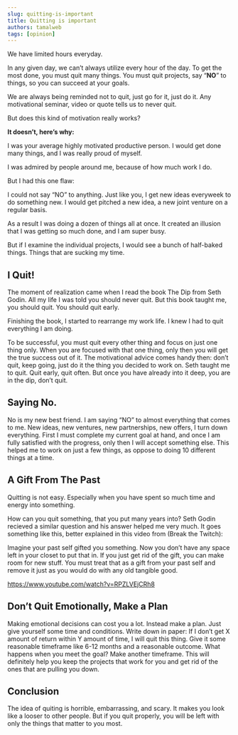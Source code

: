 ```yaml
---
slug: quitting-is-important
title: Quitting is important
authors: tamalweb
tags: [opinion]
---
```


We have limited hours everyday.

In any given day, we can’t always utilize every hour of the day. To get the most done, you must quit many things. You must quit projects, say “**NO**” to things, so you can succeed at your goals.

We are always being reminded not to quit, just go for it, just do it. Any motivational seminar, video or quote tells us to never quit.

But does this kind of motivation really works?

**It doesn’t, here’s why:**

<!-- truncate -->

I was your average highly motivated productive person. I would get done many things, and I was really proud of myself.

I was admired by people around me, because of how much work I do.

But I had this one flaw:

I could not say “NO” to anything. Just like you, I get new ideas everyweek to do something new. I would get pitched a new idea, a new joint venture on a regular basis.

As a result I was doing a dozen of things all at once.
It created an illusion that I was getting so much done, and I am super busy.

But if I examine the individual projects, I would see a bunch of half-baked things.
Things that are sucking my time.

## I Quit!

The moment of realization came when I read the book The Dip from Seth Godin. All my life I was told you should never quit. But this book taught me, you should quit. You should quit early.

Finishing the book, I started to rearrange my work life. I knew I had to quit everything I am doing.

To be successful, you must quit every other thing and focus on just one thing only. When you are focused with that one thing, only then you will get the true success out of it.
The motivational advice comes handy then: don’t quit, keep going, just do it the thing you decided to work on.
Seth taught me to quit. Quit early, quit often. But once you have already into it deep, you are in the dip, don’t quit.

## Saying No.

No is my new best friend. I am saying “NO” to almost everything that comes to me. New ideas, new ventures, new partnerships, new offers, I turn down everything. First I must complete my current goal at hand, and once I am fully satisfied with the progress, only then I will accept something else.
This helped me to work on just a few things, as oppose to doing 10 different things at a time.

## A Gift From The Past

Quitting is not easy. Especially when you have spent so much time and energy into something.

How can you quit something, that you put many years into?
Seth Godin recieved a similar question and his answer helped me very much. It goes something like this, better explained in this video from (Break the Twitch):

Imagine your past self gifted you something. Now you don’t have any space left in your closet to put that in. If you just get rid of the gift, you can make room for new stuff. You must treat that as a gift from your past self and remove it just as you would do with any old tangible good.

https://www.youtube.com/watch?v=RPZLVEjCRh8

## Don’t Quit Emotionally, Make a Plan

Making emotional decisions can cost you a lot. Instead make a plan. Just give yourself some time and conditions.
Write down in paper: If I don’t get X amount of return within Y amount of time, I will quit this thing.
Give it some reasonable timeframe like 6-12 months and a reasonable outcome. What happens when you meet the goal? Make another timeframe. This will definitely help you keep the projects that work for you and get rid of the ones that are pulling you down.

## Conclusion

The idea of quiting is horrible, embarrassing, and scary. It makes you look like a looser to other people. But if you quit properly, you will be left with only the things that matter to you most.
